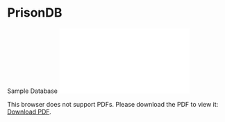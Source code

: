 # PrisonDB
Sample Database
<object data="./dbreport.pdf" type="application/pdf" width="700px" height="700px">
    <embed src="./dbreport.pdf">
        <p>This browser does not support PDFs. Please download the PDF to view it: <a href="./dbreport.pdf">Download PDF</a>.</p>
    </embed>
</object>
